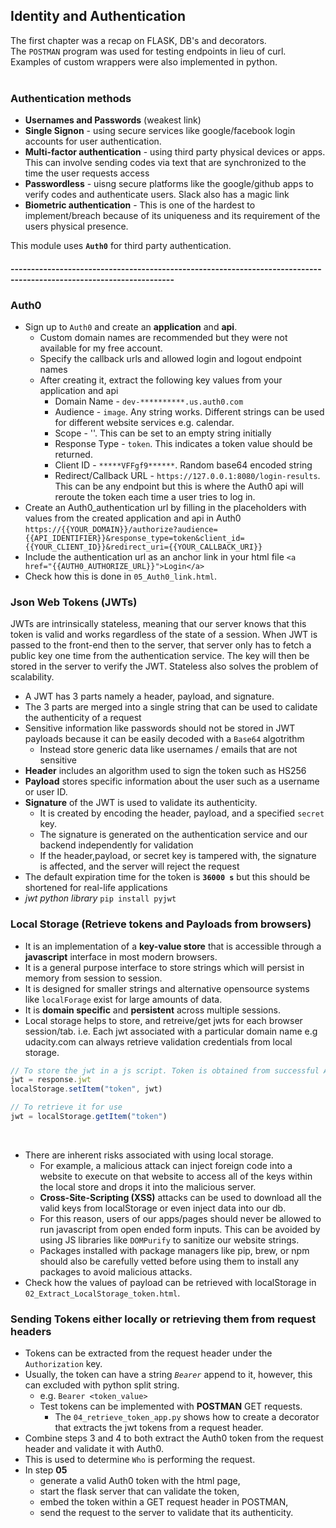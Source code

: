 ## Identity and Authentication

The first chapter was a recap on FLASK, DB's and decorators. <br>
The `POSTMAN` program was used for testing endpoints in lieu of curl. <br> 
Examples of custom wrappers were also implemented in python. <br><br>

### Authentication methods
- **Usernames and Passwords** (weakest link)
- **Single Signon** - using secure services like google/facebook login accounts for user authentication.
- **Multi-factor authentication** - using third party physical devices or apps. This can involve sending codes via text that are synchronized to the time the user requests access
- **Passwordless** - uisng secure platforms like the google/github apps to verify codes and authenticate users. Slack also has a magic link
- **Biometric authentication** - This is one of the hardest to implement/breach because of its uniqueness and its requirement of the users physical presence. 

This module uses **`Auth0`** for third party authentication. <br>


#### --------------------------------------------------------------------------------------------------------------------

### Auth0
- Sign up to `Auth0` and create an **application** and **api**. 
    - Custom domain names are recommended but they were not available for my free account.
    - Specify the callback urls and allowed login and logout endpoint names
    - After creating it, extract the following key values from your application and api
        - Domain Name - `dev-**********.us.auth0.com`
        - Audience - `image`. Any string works. Different strings can be used for different website services e.g. calendar.
        - Scope - ''.         This can be set to an empty string initially
        - Response Type - `token`. This indicates a token value should be returned.
        - Client ID - `*****VFFgf9******`. Random base64 encoded string
        - Redirect/Callback URL - `https://127.0.0.1:8080/login-results`. This can be any endpoint but this is where the Auth0 api will reroute the token each time a user tries to log in.
- Create an Auth0_authentication url by filling in the placeholders with values from the created application and api in Auth0 `https://{{YOUR_DOMAIN}}/authorize?audience={{API_IDENTIFIER}}&response_type=token&client_id={{YOUR_CLIENT_ID}}&redirect_uri={{YOUR_CALLBACK_URI}}`
- Include the authentication url as an anchor link in your html file `<a href="{{AUTH0_AUTHORIZE_URL}}">Login</a>`
- Check how this is done in `05_Auth0_link.html`.

### Json Web Tokens (JWTs)
JWTs are intrinsically stateless, meaning that our server knows that this token is valid and works regardless of the state of a session. When JWT is passed to the front-end then to the server, that server only has to fetch a public key one time from the authentication service. The key will then be stored in the server to verify the JWT. Stateless also solves the problem of scalability.
- A JWT has 3 parts namely a header, payload, and signature.
- The 3 parts are merged into a single string that can be used to calidate the authenticity of a request
- Sensitive information like passwords should not be stored in JWT payloads because it can be easily decoded with a `Base64` algotrithm
    - Instead store generic data like usernames / emails that are not sensitive
- **Header** includes an algorithm used to sign the token such as HS256
- **Payload** stores specific information about the user such as a username or user ID.
- **Signature** of the JWT is used to validate its authenticity. 
    - It is created by encoding the header, payload, and a specified `secret` key. 
    - The signature is generated on the authentication service and our backend independently for validation
    - If the header,payload, or secret key is tampered with, the signature is affected, and the server will reject the request
- The default expiration time for the token is **`36000 s`** but this should be shortened for real-life applications
- *jwt python library* `pip install pyjwt`


### Local Storage (Retrieve tokens and Payloads from browsers)
- It is an implementation of a **key-value store** that is accessible through a **javascript** interface in most modern browsers.
- It is a general purpose interface to store strings which will persist in memory from session to session. 
- It is designed for smaller strings and alternative opensource systems like `localForage` exist for large amounts of data. 
- It is **domain specific** and **persistent** across multiple sessions.
- Local storage helps to store, and retreive/get jwts for each browser session/tab. i.e. Each jwt associated with a particular domain name e.g udacity.com can always retrieve validation credentials from local storage.
```js
// To store the jwt in a js script. Token is obtained from successful Auth0 request
jwt = response.jwt
localStorage.setItem("token", jwt)

// To retrieve it for use
jwt = localStorage.getItem("token")
``` 
<br>

- There are inherent risks associated with using local storage. 
    - For example, a malicious attack can inject foreign code into a website to execute on that website to access all of the keys within the local store and drops it into the malicious server.
    - **Cross-Site-Scripting (XSS)** attacks can be used to download all the valid keys from localStorage or even inject data into our db. 
    - For this reason, users of our apps/pages should never be allowed to run javascript from open ended form inputs. This can be avoided by using JS libraries like `DOMPurify` to sanitize our website strings. <br>
    - Packages installed with package managers like pip, brew, or npm should also be carefully vetted before using them to install any packages to avoid malicious attacks.
- Check how the values of payload can be retrieved with localStorage in `02_Extract_LocalStorage_token.html`.


### Sending Tokens either locally or retrieving them from request headers
- Tokens can be extracted from the request header under the `Authorization` key. 
- Usually, the token can have a string *`Bearer`* append to it, however, this can excluded with python split string.
    - e.g. `Bearer <token_value>`
    - Test tokens can be implemented with **POSTMAN** GET requests. 
        - The `04_retrieve_token_app.py` shows how to create a decorator that extracts the jwt tokens from a request header.
- Combine steps 3 and 4 to both extract the Auth0 token from the request header and validate it with Auth0. 
- This is used to determine `Who` is performing the request.
- In step **05** 
    - generate a valid Auth0 token with the html page, 
    - start the flask server that can validate the token, 
    - embed the token within a GET request header in POSTMAN, 
    - send the request to the server to validate that its authenticity.